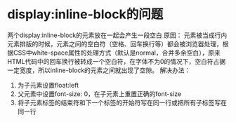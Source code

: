 # display:inline-block的问题
两个display:inline-block的元素放在一起会产生一段空白
原因：
元素被当成行内元素排版的时候，元素之间的空白符（空格、回车换行等）都会被浏览器处理，根据CSS中white-space属性的处理方式（默认是normal，合并多余空白），原来HTML代码中的回车换行被转成一个空白符，在字体不为0的情况下，空白符占据一定宽度，所以inline-block的元素之间就出现了空隙。
解决办法：
1. 为子元素设置float:left
2. 父元素中设置font-size: 0，在子元素上重置正确的font-size
3.  将子元素标签的结束符和下一个标签的开始符写在同一行或把所有子标签写在同一行
